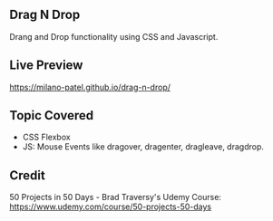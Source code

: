 ## Drag N Drop

Drang and Drop functionality using CSS and Javascript.

## Live Preview

https://milano-patel.github.io/drag-n-drop/

## Topic Covered

- CSS Flexbox
- JS: Mouse Events like dragover, dragenter, dragleave, dragdrop.

## Credit

50 Projects in 50 Days - Brad Traversy's Udemy Course: https://www.udemy.com/course/50-projects-50-days
